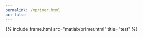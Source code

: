 ```yaml
---
permalink: /mprimer.html
oc: false
---
```

{% include frame.html src="matlab/primer.html" title="test" %}